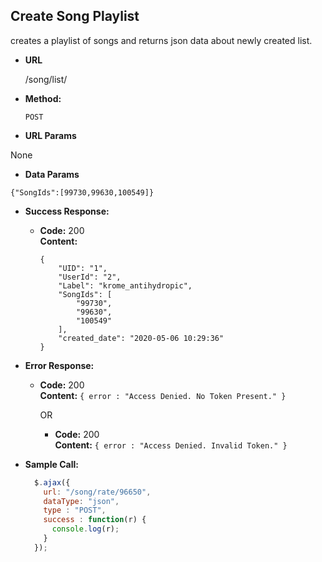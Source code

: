 **Create Song Playlist**
----
creates a playlist of songs and returns json data about newly created list.

* **URL**

  /song/list/

* **Method:**

  `POST`

*  **URL Params**

  None

* **Data Params**

`{"SongIds":[99730,99630,100549]}`

* **Success Response:**

  * **Code:** 200 <br />
    **Content:**
    ```
    {
        "UID": "1",
        "UserId": "2",
        "Label": "krome_antihydropic",
        "SongIds": [
            "99730",
            "99630",
            "100549"
        ],
        "created_date": "2020-05-06 10:29:36"
    }
    ```

* **Error Response:**

  * **Code:** 200 <br />
    **Content:** `{ error : "Access Denied. No Token Present." }`

    OR

    * **Code:** 200 <br />
      **Content:** `{ error : "Access Denied. Invalid Token." }`

* **Sample Call:**

  ```javascript
    $.ajax({
      url: "/song/rate/96650",
      dataType: "json",
      type : "POST",
      success : function(r) {
        console.log(r);
      }
    });
  ```
